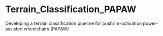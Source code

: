 # Terrain_Classification_PAPAW
Developing a terrain classification pipeline for pushrim-activation power-assisted wheelchairs (PAPAW)
